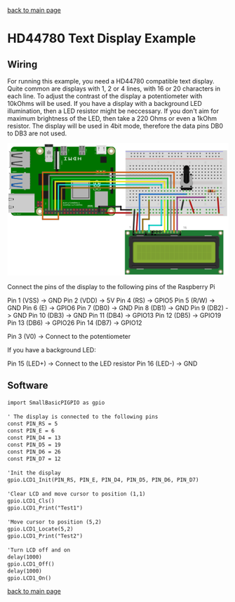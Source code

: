 [back to main page](./index.html)

# HD44780 Text Display Example

## Wiring

For running this example, you need a HD44780 compatible text display. Quite common are displays with 1, 2 or 4 lines, with
16 or 20 characters in each line. To adjust the contrast of the display a potentiometer with 10kOhms will be used.
If you have a display with a background LED illumination, then a LED resistor might be neccessary. If you don't aim for maximum
brightness of the LED, then take a 220 Ohms or even a 1kOhm resistor. The display will be used in 4bit mode,
therefore the data pins DB0 to DB3 are not used.

![Wiring HD44780](./images/HD44780_wiring.png)

Connect the pins of the display to the following pins of the Raspberry Pi

Pin 1 (VSS) -> GND
Pin 2 (VDD) -> 5V
Pin 4 (RS)  -> GPIO5
Pin 5 (R/W) -> GND
Pin 6 (E) -> GPIO6
Pin 7 (DB0) -> GND
Pin 8 (DB1) -> GND
Pin 9 (DB2) -> GND
Pin 10 (DB3) -> GND
Pin 11 (DB4) -> GPIO13
Pin 12 (DB5) -> GPIO19
Pin 13 (DB6) -> GPIO26
Pin 14 (DB7) -> GPIO12

Pin 3 (V0) -> Connect to the potentiometer

If you have a background LED:

Pin 15 (LED+) -> Connect to the LED resistor
Pin 16 (LED-) -> GND


## Software

```freebasic
import SmallBasicPIGPIO as gpio

' The display is connected to the following pins
const PIN_RS = 5
const PIN_E = 6
const PIN_D4 = 13
const PIN_D5 = 19
const PIN_D6 = 26
const PIN_D7 = 12

'Init the display
gpio.LCD1_Init(PIN_RS, PIN_E, PIN_D4, PIN_D5, PIN_D6, PIN_D7)

'Clear LCD and move cursor to position (1,1)
gpio.LCD1_Cls()
gpio.LCD1_Print("Test1")

'Move cursor to position (5,2)
gpio.LCD1_Locate(5,2)
gpio.LCD1_Print("Test2")

'Turn LCD off and on
delay(1000)
gpio.LCD1_Off()
delay(1000)
gpio.LCD1_On()
```


[back to main page](./index.html)
